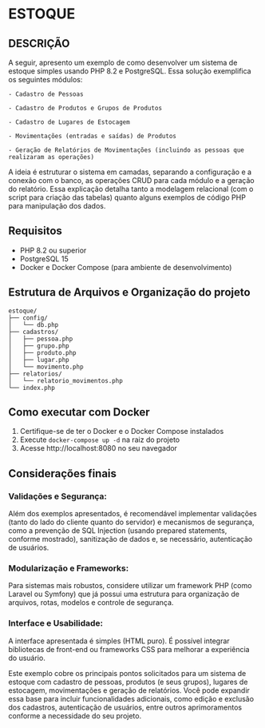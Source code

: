 # ESTOQUE

## DESCRIÇÃO

A seguir, apresento um exemplo de como desenvolver um sistema de estoque simples usando PHP 8.2 e PostgreSQL. Essa solução exemplifica os seguintes módulos:

    - Cadastro de Pessoas

    - Cadastro de Produtos e Grupos de Produtos

    - Cadastro de Lugares de Estocagem

    - Movimentações (entradas e saídas) de Produtos

    - Geração de Relatórios de Movimentações (incluindo as pessoas que realizaram as operações)

A ideia é estruturar o sistema em camadas, separando a configuração e a conexão com o banco, as operações CRUD para cada módulo e a geração do relatório. Essa explicação detalha tanto a modelagem relacional (com o script para criação das tabelas) quanto alguns exemplos de código PHP para manipulação dos dados.

## Requisitos

- PHP 8.2 ou superior
- PostgreSQL 15
- Docker e Docker Compose (para ambiente de desenvolvimento)

## Estrutura de Arquivos e Organização do projeto

```
estoque/
├── config/
│   └── db.php
├── cadastros/
│   ├── pessoa.php
│   ├── grupo.php
│   ├── produto.php
│   ├── lugar.php
│   └── movimento.php
├── relatorios/
│   └── relatorio_movimentos.php
└── index.php
```

## Como executar com Docker

1. Certifique-se de ter o Docker e o Docker Compose instalados
2. Execute `docker-compose up -d` na raiz do projeto
3. Acesse http://localhost:8080 no seu navegador

## Considerações finais

### Validações e Segurança:
Além dos exemplos apresentados, é recomendável implementar validações (tanto do lado do cliente quanto do servidor) e mecanismos de segurança, como a prevenção de SQL Injection (usando prepared statements, conforme mostrado), sanitização de dados e, se necessário, autenticação de usuários.

### Modularização e Frameworks:
Para sistemas mais robustos, considere utilizar um framework PHP (como Laravel ou Symfony) que já possui uma estrutura para organização de arquivos, rotas, modelos e controle de segurança.

### Interface e Usabilidade:
A interface apresentada é simples (HTML puro). É possível integrar bibliotecas de front-end ou frameworks CSS para melhorar a experiência do usuário.

Este exemplo cobre os principais pontos solicitados para um sistema de estoque com cadastro de pessoas, produtos (e seus grupos), lugares de estocagem, movimentações e geração de relatórios. Você pode expandir essa base para incluir funcionalidades adicionais, como edição e exclusão dos cadastros, autenticação de usuários, entre outros aprimoramentos conforme a necessidade do seu projeto.